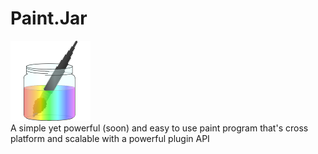 # Paint.Jar
![Paint Jar](https://github.com/Vulpovile/Paint.Jar/blob/master/src/ico/PaintJar128.png)<br>
A simple yet powerful (soon) and easy to use paint program that's cross platform and scalable with a powerful plugin API
